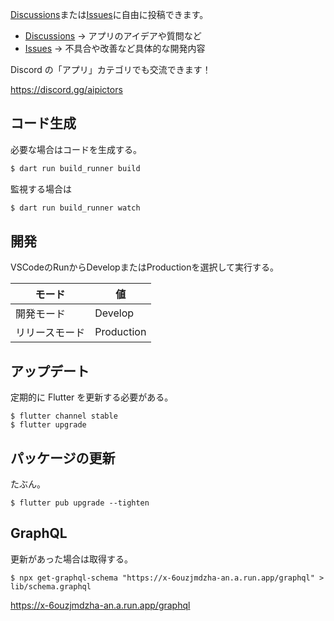 [Discussions](https://github.com/aipictors/app/discussions)または[Issues](https://github.com/aipictors/app/issues)に自由に投稿できます。

- [Discussions](https://github.com/aipictors/app/discussions)
  → アプリのアイデアや質問など
- [Issues](https://github.com/aipictors/app/issues)
  → 不具合や改善など具体的な開発内容

Discord の「アプリ」カテゴリでも交流できます！

https://discord.gg/aipictors

## コード生成

必要な場合はコードを生成する。

```bash
$ dart run build_runner build
```

監視する場合は

```bash
$ dart run build_runner watch
```

## 開発

VSCodeのRunからDevelopまたはProductionを選択して実行する。

| モード | 値 |
| -- | -- |
| 開発モード | Develop |
| リリースモード | Production |

## アップデート

定期的に Flutter を更新する必要がある。

```
$ flutter channel stable
$ flutter upgrade
```

## パッケージの更新

たぶん。

```
$ flutter pub upgrade --tighten
```

## GraphQL

更新があった場合は取得する。

```
$ npx get-graphql-schema "https://x-6ouzjmdzha-an.a.run.app/graphql" > lib/schema.graphql
```

https://x-6ouzjmdzha-an.a.run.app/graphql
